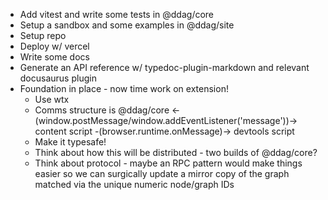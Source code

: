 - Add vitest and write some tests in @ddag/core
- Setup a sandbox and some examples in @ddag/site
- Setup repo
- Deploy w/ vercel
- Write some docs
- Generate an API reference w/ typedoc-plugin-markdown and relevant docusaurus plugin
- Foundation in place - now time work on extension!
  - Use wtx
  - Comms structure is @ddag/core <-(window.postMessage/window.addEventListener('message'))-> content script -(browser.runtime.onMessage)-> devtools script
  - Make it typesafe!
  - Think about how this will be distributed - two builds of @ddag/core?
  - Think about protocol - maybe an RPC pattern would make things easier so we can surgically update a mirror copy of the graph matched via the unique numeric node/graph IDs
